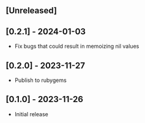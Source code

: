 ## [Unreleased]
## [0.2.1] - 2024-01-03
- Fix bugs that could result in memoizing nil values
## [0.2.0] - 2023-11-27
- Publish to rubygems

## [0.1.0] - 2023-11-26

- Initial release
